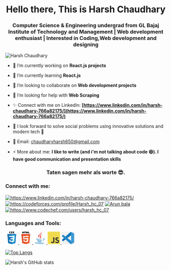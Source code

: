 
<h1 align="center">Hello there, This is Harsh Chaudhary</h1>
<h3 align="center">Computer Science & Engineering undergrad from GL Bajaj Institute of Technology and Management | Web development enthusiast | Interested in           Coding,Web development and designing</h3>

<p align="left"> <img src="https://komarev.com/ghpvc/?username=ARUNBALACHOCKALINGAM&label=Profile%20views&color=0e75b6&style=flat" alt="Harsh Chaudhary" /> </p>

- 🔭 I’m currently working on **React.js projects**

- 🌱 I’m currently learning **React.js**

- 💫 I’m looking to collaborate on **Web development projects**

- 🤝 I’m looking for help with **Web Scraping**

- ✨ Connect with me on LinkedIn: **[https://www.linkedin.com/in/harsh-chaudhary-766a82175/](https://www.linkedin.com/in/harsh-chaudhary-766a82175/)**

- 📝 I look forward to solve social problems using innovative solutions and modern tech 💫

- 🔸 Email: chaudharyharsh650@gmail.com

- ⚡ More about me:  **I like to write (and i'm not talking about code 😄). I have good communication and presentation skills**

<h3 align="center">Taten sagen mehr als worte 😎.</h3> 


<h3 align="left">Connect with me:</h3>
<p align="left">
<a href="https://www.linkedin.com/in/harsh-chaudhary-766a82175/" target="blank"><img align="center" src="https://cdn.jsdelivr.net/npm/simple-icons@3.0.1/icons/linkedin.svg" alt="https://www.linkedin.com/in/harsh-chaudhary-766a82175/" height="30" width="40" /></a>
<a href="https://codeforces.com/profile/Harsh_hc_07" target="blank"><img align="center" src="https://cdn.jsdelivr.net/npm/simple-icons@3.0.1/icons/codeforces.svg" alt="https://codeforces.com/profile/Harsh_hc_07" height="30" width="40" /></a>
<a href="https://www.instagram.com/its_harsh_hc/" target="blank"><img align="center" src="https://cdn.jsdelivr.net/npm/simple-icons@3.0.1/icons/instagram.svg" alt="Arun bala" height="30" width="40" /></a>
<a href="https://www.codechef.com/users/harsh_hc_07" target="blank"><img align="center" src="https://cdn.jsdelivr.net/npm/simple-icons@3.0.1/icons/codechef.svg" alt="https://www.codechef.com/users/harsh_hc_07" height="30" width="40" /></a>
</p>

<h3 align="left">Languages and Tools:</h3>
<p align="left"><a href="https://www.w3schools.com/css/" target="_blank"> <img src="https://raw.githubusercontent.com/devicons/devicon/master/icons/css3/css3-original-wordmark.svg" alt="css3" width="40" height="40"/> </a> <a href="https://www.w3.org/html/" target="_blank"> <img src="https://raw.githubusercontent.com/devicons/devicon/master/icons/html5/html5-original-wordmark.svg" alt="html5" width="40" height="40"/> </a> <a href="https://www.java.com" target="_blank"> <img src="https://raw.githubusercontent.com/devicons/devicon/master/icons/java/java-original.svg" alt="java" width="40" height="40"/> </a>  <a href="https://developer.mozilla.org/en-US/docs/Web/JavaScript" target="_blank">  <img src="https://raw.githubusercontent.com/devicons/devicon/master/icons/javascript/javascript-original.svg" alt="javascript" width="40" height="40"/> </a> 
   <a href="https://code.visualstudio.com/"><img src="https://github.com/ARUNBALACHOCKALINGAM/ARUNBALACHOCKALINGAM/blob/main/Vscode.PNG" width=40></a>



[![Top Langs](https://github-readme-stats.vercel.app/api/top-langs/?username=Harsh-Chaudhary7&layout=compact)](https://github.com/Harsh-Chaudhary7/github-readme-stats)


![Harsh's GitHub stats](https://github-readme-stats.vercel.app/api?username=Harsh-Chaudhary7&show_icons=true&theme=dracula)


